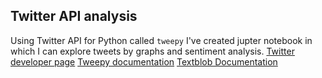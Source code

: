 ## Twitter API analysis
Using Twitter API for Python called `tweepy` I've created jupter notebook in which I can explore tweets by graphs and sentiment analysis.
[Twitter developer page](https://developer.twitter.com/en)
[Tweepy documentation](https://docs.tweepy.org/en/latest/index.html)
[Textblob Documentation](https://textblob.readthedocs.io/en/dev/)
